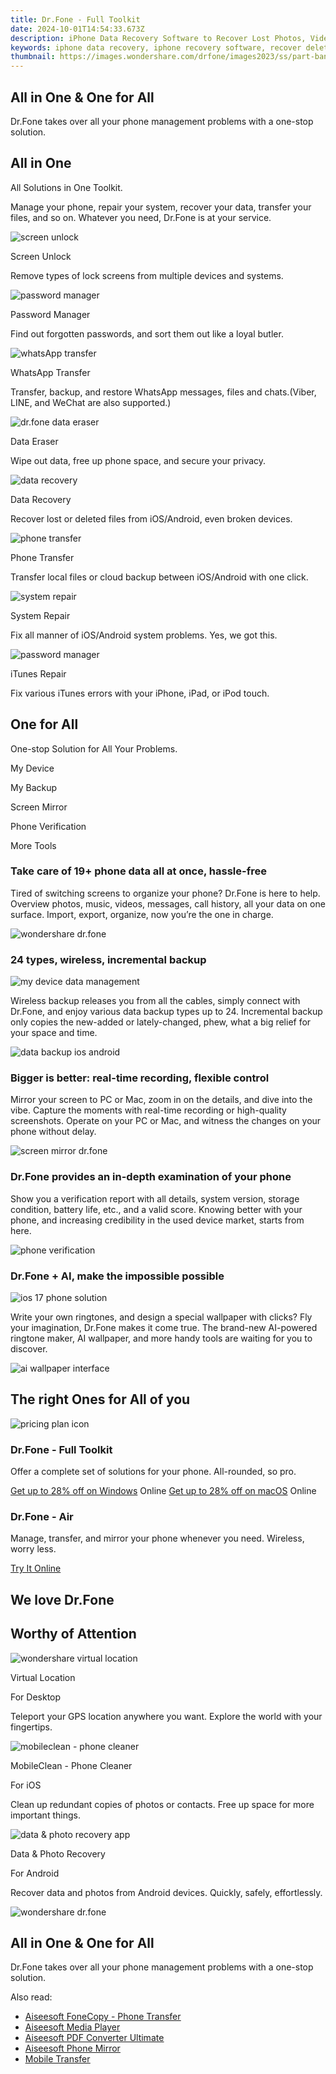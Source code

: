 ```yaml
---
title: Dr.Fone - Full Toolkit
date: 2024-10-01T14:54:33.673Z
description: iPhone Data Recovery Software to Recover Lost Photos, Videos & More
keywords: iphone data recovery, iphone recovery software, recover deleted data from iphone
thumbnail: https://images.wondershare.com/drfone/images2023/ss/part-banner-img-1920.png
---
```


## All in One & One for All

Dr.Fone takes over all your phone management problems with a one-stop solution.

## All in One  

All Solutions in One Toolkit.

Manage your phone, repair your system, recover your data, transfer your files, and so on. Whatever you need, Dr.Fone is at your service.

![screen unlock](https://images.wondershare.com/drfone/images2023/home/screen-unlock.svg)

Screen Unlock

Remove types of lock screens from multiple devices and systems.

![password manager](https://images.wondershare.com/drfone/images2023/home/password-manager.svg)

Password Manager

Find out forgotten passwords, and sort them out like a loyal butler.

![whatsApp transfer](https://images.wondershare.com/drfone/images2023/home/whats-app-transfer.svg)

WhatsApp Transfer

Transfer, backup, and restore WhatsApp messages, files and chats.(Viber, LINE, and WeChat are also supported.)

![dr.fone data eraser](https://images.wondershare.com/drfone/images2023/home/data-eraser.svg)

Data Eraser

Wipe out data, free up phone space, and secure your privacy.

![data recovery](https://images.wondershare.com/drfone/images2023/home/data-recovery.svg)

Data Recovery

Recover lost or deleted files from iOS/Android, even broken devices.

![phone transfer](https://images.wondershare.com/drfone/images2023/home/phone-transfer.svg)

Phone Transfer

Transfer local files or cloud backup between iOS/Android with one click.

![system repair](https://images.wondershare.com/drfone/images2023/home/system-repair.svg)

System Repair

Fix all manner of iOS/Android system problems. Yes, we got this.

![password manager](https://images.wondershare.com/drfone/2023/homepage/features-itunes-icon.svg)

iTunes Repair

Fix various iTunes errors with your iPhone, iPad, or iPod touch.

## One for All  

One-stop Solution for All Your Problems.

My Device

My Backup

Screen Mirror

Phone Verification

More Tools

### Take care of 19+ phone data all at once, hassle-free

Tired of switching screens to organize your phone? Dr.Fone is here to help. Overview photos, music, videos, messages, call history, all your data on one surface. Import, export, organize, now you’re the one in charge.

![wondershare dr.fone](https://images.wondershare.com/drfone/images2023/home/my-device-img.png)

### 24 types, wireless, incremental backup

![my device data management](https://images.wondershare.com/drfone/images2023/home/ios-17-icon.png)

Wireless backup releases you from all the cables, simply connect with Dr.Fone, and enjoy various data backup types up to 24. Incremental backup only copies the new-added or lately-changed, phew, what a big relief for your space and time.

![data backup ios android](https://images.wondershare.com/drfone/images2023/home/my-backup-img.png)

### Bigger is better: real-time recording, flexible control

Mirror your screen to PC or Mac, zoom in on the details, and dive into the vibe. Capture the moments with real-time recording or high-quality screenshots. Operate on your PC or Mac, and witness the changes on your phone without delay.

![screen mirror dr.fone](https://images.wondershare.com/drfone/images2023/home/screen-mirror-img.png)

### Dr.Fone provides an in-depth examination of your phone

Show you a verification report with all details, system version, storage condition, battery life, etc., and a valid score. Knowing better with your phone, and increasing credibility in the used device market, starts from here.

![phone verification](https://images.wondershare.com/drfone/images2023/home/phone-verification-img.png)

### Dr.Fone + AI, make the impossible possible

![ios 17 phone solution](https://images.wondershare.com/drfone/images2023/home/ai-powered-icon.png)

Write your own ringtones, and design a special wallpaper with clicks? Fly your imagination, Dr.Fone makes it come true. The brand-new AI-powered ringtone maker, AI wallpaper, and more handy tools are waiting for you to discover.

![ai wallpaper interface](https://images.wondershare.com/drfone/images2023/home/more-functions-img.png)

## The right Ones for All of you

![pricing plan icon](https://images.wondershare.com/drfone/images2023/home/right-ones-icon.png)

### Dr.Fone - Full Toolkit

Offer a complete set of solutions for your phone. All-rounded, so pro.

[Get up to 28% off on Windows](https://secure.2checkout.com/order/cart.php?PRODS=4719742&QTY=1&AFFILIATE=108875&CART=1) Online
[Get up to 28% off on macOS](https://secure.2checkout.com/order/cart.php?PRODS=4719751&QTY=1&AFFILIATE=108875&CART=1) Online

### Dr.Fone - Air

Manage, transfer, and mirror your phone whenever you need. Wireless, worry less.

[Try It Online](https://drfoneair.wondershare.com/)

## We love Dr.Fone

## Worthy of Attention

![wondershare virtual location](https://images.wondershare.com/drfone/images2023/home/virutal-location.png)

Virtual Location

For Desktop

Teleport your GPS location anywhere you want. Explore the world with your fingertips.

![mobileclean - phone cleaner](https://images.wondershare.com/drfone/images2023/home/phone-cleaner.png)

MobileClean - Phone Cleaner

For iOS

Clean up redundant copies of photos or contacts. Free up space for more important things.

![data & photo recovery app](https://images.wondershare.com/drfone/images2023/home/photo-recovery.png)

Data & Photo Recovery

For Android

Recover data and photos from Android devices. Quickly, safely, effortlessly.

![wondershare dr.fone](https://neveragain.allstatics.com/2019/assets/icon/logo/drfone-horizontal-white.svg)

## All in One & One for All

Dr.Fone takes over all your phone management problems with a one-stop solution.

<ins class="adsbygoogle"
    style="display:block"
    data-ad-format="autorelaxed"
    data-ad-client="ca-pub-7571918770474297"
    data-ad-slot="1223367746"></ins>

<span class="atpl-alsoreadstyle">Also read:</span>
<div><ul>
<li><a href="https://tools.techidaily.com/aiseesoft/phone-transfer/"><u>Aiseesoft FoneCopy - Phone Transfer</u></a></li>
<li><a href="https://tools.techidaily.com/aiseesoft/media-player/"><u>Aiseesoft Media Player</u></a></li>
<li><a href="https://tools.techidaily.com/aiseesoft/pdf-converter-ultimate/"><u>Aiseesoft PDF Converter Ultimate</u></a></li>
<li><a href="https://tools.techidaily.com/aiseesoft/phone-mirror/"><u>Aiseesoft Phone Mirror</u></a></li>
<li><a href="https://tools.techidaily.com/aiseesoft/mobile-transfer/"><u>Mobile Transfer</u></a></li>
</ul></div>

